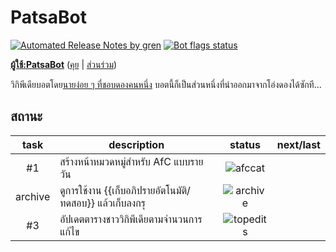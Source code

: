 # PatsaBot
[![Automated Release Notes by gren](https://img.shields.io/badge/%F0%9F%A4%96-release%20notes-00B2EE.svg?style=flat-square)](https://github-tools.github.io/github-release-notes/) [![Bot flags status](https://img.shields.io/static/v1?style=flat-square&logo=wikipedia&label=Bot%20flags&message=Approved&color=darkgreen)][botuserpage]

**[ผู้ใช้:PatsaBot][botuserpage]** ([คุย][botusertalk] | [ส่วนร่วม][botcontribs])

วิกิพีเดียบอตโดย[นายง่อย ๆ ที่ชอบดองคนหนึ่ง][] บอตนี้ก็เป็นส่วนหนึ่งที่นำออกมาจากโอ่งดองได้ซักที...

## สถานะ
|   task  | description                                         | status | next/last |
|:-------:|-----------------------------------------------------|:------:|:---------:|
|    #1   | สร้างหน้าหมวดหมู่สำหรับ AfC แบบรายวัน                    | ![afccat](https://img.shields.io/endpoint?url=https%3A%2F%2Fpatsabot.toolforge.org%2Fafccat)  |           | ![afccat last run](https://img.shields.io/endpoint?url=https%3A%2F%2Fpatsabot.toolforge.org%2Fafccat%2Flast)<br>![afccat next run](https://img.shields.io/endpoint?url=https%3A%2F%2Fpatsabot.toolforge.org%2Fafccat%2Fnext)
| archive | ดูการใช้งาน {{เก็บอภิปรายอัตโนมัติ/ทดสอบ}} แล้วเก็บลงกรุ     | ![archive](https://img.shields.io/endpoint?url=https%3A%2F%2Fpatsabot.toolforge.org%2Farchive) |         |  ![archive last run](https://img.shields.io/endpoint?url=https%3A%2F%2Fpatsabot.toolforge.org%2Farchive%2Flast)<br>![archive next run](https://img.shields.io/endpoint?url=https%3A%2F%2Fpatsabot.toolforge.org%2Farchive%2Fnext)
|    #3   | อัปเดตตารางชาววิกิพีเดียตามจำนวนการแก้ไข                  | ![topedits](https://img.shields.io/endpoint?url=https%3A%2F%2Fpatsabot.toolforge.org%2Ftopedits) |         |  ![topedits last run](https://img.shields.io/endpoint?url=https%3A%2F%2Fpatsabot.toolforge.org%2Ftopedits%2Flast)<br>![topedits next run](https://img.shields.io/endpoint?url=https%3A%2F%2Fpatsabot.toolforge.org%2Ftopedits%2Fnext)

[นายง่อย ๆ ที่ชอบดองคนหนึ่ง]: https://w.wiki/JSB
[botuserpage]: https://w.wiki/4S53
[botcontribs]: https://w.wiki/4S55
[botusertalk]: https://w.wiki/4S54
